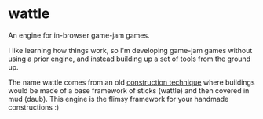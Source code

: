 # wattle
An engine for in-browser game-jam games.

I like learning how things work, so I'm developing game-jam games without using a prior engine, and instead building up a set of tools from the ground up.

The name wattle comes from an old [construction technique](https://en.wikipedia.org/wiki/Wattle_(construction)) where buildings would be made of a base framework of sticks (wattle) and then covered in mud (daub). This engine is the flimsy framework for your handmade constructions :)
